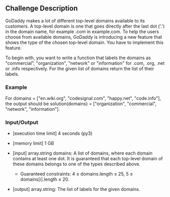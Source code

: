 ## Challenge Description 

GoDaddy makes a lot of different top-level domains available to its customers. A top-level domain is one that goes directly after the last dot ('.') in the domain name, for example .com in example.com. To help the users choose from available domains, GoDaddy is introducing a new feature that shows the type of the chosen top-level domain. You have to implement this feature.

To begin with, you want to write a function that labels the domains as "commercial", "organization", "network" or "information" for .com, .org, .net or .info respectively. For the given list of domains return the list of their labels.

### Example

For domains = ["en.wiki.org", "codesignal.com", "happy.net", "code.info"], the output should be
solution(domains) = ["organization", "commercial", "network", "information"].

### Input/Output

- [execution time limit] 4 seconds (py3)
- [memory limit] 1 GB

- [input] array.string domains: A list of domains, where each domain contains at least one dot. It is guaranteed that each top-level domain of these domains belongs to one of the types described above.

  - Guaranteed constraints: 4 ≤ domains.length ≤ 25, 5 ≤ domains[i].length ≤ 20.

- [output] array.string: The list of labels for the given domains.